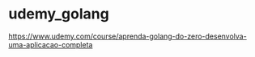 # udemy_golang
https://www.udemy.com/course/aprenda-golang-do-zero-desenvolva-uma-aplicacao-completa
